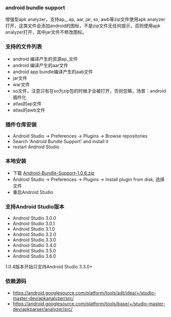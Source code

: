 ### android bundle support

增强型apk analyzer，支持ap_, ap, aar, jar, so, awb等zip文件使用apk analyzer打开，这类文件会添加android的图标，不是zip文件无任何提示，否则使用apk analyzer打开，其中jar文件不修改图标。


### 支持的文件列表
 
 - android 编译产生的资源ap_文件
 - android 编译产生的aar文件
 - android app bundle编译产生的aab文件
 - jar文件
 - war文件
 - so文件，注意只有在so为zip包的时候才会被打开，否则忽略，场景：android插件化
 - atlas的ap文件
 - atlas的awb文件
 
### 插件仓库安装

 - Android Studio -> Preferences -> Plugins -> Browse repositories
 - Search 'Android Bundle Support' and install it
 - restart Android Studio
 
 
### 本地安装

 - 下载 [Android-Bundle-Support-1.0.6.zip](https://raw.githubusercontent.com/lizhangqu/android-bundle-support/master/release/Android-Bundle-Support-1.0.6.zip)
 - Android Studio -> Preferences -> Plugins -> Install plugin from disk, 选择文件
 - 重启Android Studio

### 支持Android Studio版本
 
 - Android Studio 3.0.0
 - Android Studio 3.0.1
 - Android Studio 3.1.0
 - Android Studio 3.2.0
 - Android Studio 3.3.0
 - Android Studio 3.4.0
 - Android Studio 3.5.0
 - Android Studio 3.6.0
 
 1.0.4版本开始只支持Android Studio 3.3.0+
 
### 依赖源码

 - https://android.googlesource.com/platform/tools/adt/idea/+/studio-master-dev/apkanalyzer/src/
 - https://android.googlesource.com/platform/tools/base/+/studio-master-dev/apkparser/analyzer/src/
